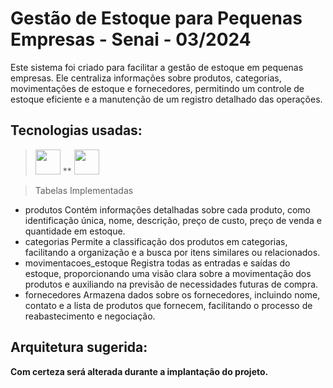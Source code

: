 # Gestão de Estoque  para Pequenas Empresas - Senai - 03/2024
Este sistema foi criado para facilitar a gestão de estoque em pequenas empresas. Ele
centraliza informações sobre produtos, categorias, movimentações de estoque e
fornecedores, permitindo um controle de estoque eficiente e a manutenção de um
registro detalhado das operações.
## Tecnologias usadas:
> [<img src="https://cdn.jsdelivr.net/gh/devicons/devicon@latest/icons/java/java-original-wordmark.svg" width="40" heidth="40"/>](https://www.java.com) ** [<img src="https://cdn.jsdelivr.net/gh/devicons/devicon@latest/icons/sqlite/sqlite-original-wordmark.svg" width="40" heidth="40"/>](https://www.sqlite.org)

> Tabelas Implementadas

- produtos
Contém informações detalhadas sobre cada produto, como identificação única,
nome, descrição, preço de custo, preço de venda e quantidade em estoque.
- categorias
Permite a classificação dos produtos em categorias, facilitando a organização e a
busca por itens similares ou relacionados.
- movimentacoes_estoque
Registra todas as entradas e saídas do estoque, proporcionando uma visão clara
sobre a movimentação dos produtos e auxiliando na previsão de necessidades
futuras de compra.
- fornecedores
Armazena dados sobre os fornecedores, incluindo nome, contato e a lista de produtos
que fornecem, facilitando o processo de reabastecimento e negociação.

## Arquitetura sugerida:
**Com certeza será alterada durante a implantação do projeto.**
